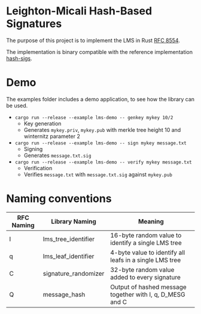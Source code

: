 # Leighton-Micali Hash-Based Signatures
The purpose of this project is to implement the LMS in Rust [RFC 8554](https://datatracker.ietf.org/doc/html/rfc8554).

The implementation is binary compatible with the reference implementation [hash-sigs](https://github.com/cisco/hash-sigs).

# Demo
The examples folder includes a demo application, to see how the library can be used.

* `cargo run --release --example lms-demo -- genkey mykey 10/2`
    * Key generation
    * Generates `mykey.priv`, `mykey.pub` with merkle tree height 10 and winternitz parameter 2
* `cargo run --release --example lms-demo -- sign mykey message.txt`
    * Signing
    * Generates `message.txt.sig`
* `cargo run --release --example lms-demo -- verify mykey message.txt`
    * Verification
    * Verifies `message.txt` with `message.txt.sig` against `mykey.pub`

# Naming conventions
| RFC Naming | Library Naming       | Meaning                                                   |
|------------|----------------------|-----------------------------------------------------------|
| I          | lms_tree_identifier  | 16-byte random value to identify a single LMS tree        |
| q          | lms_leaf_identifier  | 4-byte value to identify all leafs in a single LMS tree   |
| C          | signature_randomizer | 32-byte random value added to every signature             |
| Q          | message_hash         | Output of hashed message together with I, q, D_MESG and C |